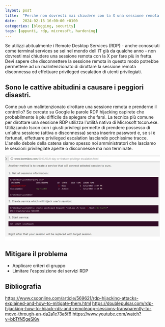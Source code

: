 ```yaml
---
layout: post
title:  "Perchè non dovresti mai chiudere con la X una sessione remota RDP"
date:   2024-02-13 16:00:00 +0100
categories: [blogging, security]
tags: [appunti, rdp, microsoft, hardening] 
---
```

Se utilizzi abitualmente i Remote Desktop Services (RDP) - anche conosciuti come terminal services se sei nel mondo dell'IT già da qualche anno - non dovresti mai chiudere una sessione remota con la X per fare più in fretta. Devi sapere che disconnettere la sessione remota in questo modo potrebbe permettere ad un malintenzionato di dirottare la sessione remota disconnessa ed effettuare privileged escalation di utenti privilegiati.

## Sono le cattive abitudini a causare i peggiori disastri.
Come può un malintenzionato dirottare una sessione remota e prenderne il controllo? Se cercate su Google le parole RDP hijacking capirete che probabilmente è piu difficile da spiegare che farsi.
La tecnica più comune per dirottare una sessione RDP utilizza l'utilità nativa di Microsoft tscon.exe. Utilizzando tscon con i giusti privilegi permette di prendere possesso di un'altra sessione (attiva o disconnessa) senza inserire password e, se si è fortunati, effettuare privileged escalation lasciando pochissime tracce.
L'anello debole della catena siamo spesso noi amministratori che lasciamo le sessioni privilegiate aperte o disconnesse ma non terminate.

![Dimostrazione di Alexander Korznikov](assets/2024-02-13/korznikov.png)

## Mitigare il problema
- Applicare criteri di gruppo
- Limitare l'esposizione dei servizi RDP 


## Bibliografia
https://www.csoonline.com/article/569621/rdp-hijacking-attacks-explained-and-how-to-mitigate-them.html
https://doublepulsar.com/rdp-hijacking-how-to-hijack-rds-and-remoteapp-sessions-transparently-to-move-through-an-da2a1e73a5f6
https://www.youtube.com/watch?v=bbTfN5geSKw
